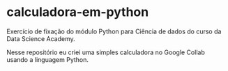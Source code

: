 # calculadora-em-python

Exercício de fixação do módulo Python para Ciência de dados do curso da Data Science Academy.

Nesse repositório eu criei uma simples calculadora no Google Collab usando a linguagem Python.
